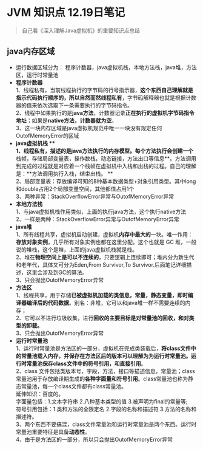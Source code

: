 #  JVM 知识点 12.19日笔记 
> 自己看《深入理解Java虚拟机》的重要知识点总结  

## java内存区域 
- 运行数据区域分为： 程序计数器，java虚拟机栈，本地方法栈，java堆，方法区，运行时常量池  
-  **程序计数器**  
1、线程私有，当前线程执行的字节码的行号指示器，**这个东西自己理解就是指示代码执行顺序的，所以自然而然线程私有**，字节码解释器也就是根据计数器的值来依次选取下一条需要执行的字节码指令。  
2、线程中如果执行的是**java方法**，计数器记录**正在执行的虚拟机字节码指令地址**；如果是**native方法，计数器就为空**。   
3、这一块内存区域是java虚拟机规范中唯一一块没有规定任何 OutofMemoryError的区域  
- **java虚拟机栈 **  
1、线程私有，描述的是java方法执行的内存模型。每个方法执行会创建一个**栈帧，存储局部变量表，操作数栈，动态链接，方法出口等信息**。方法调用到完成的过程就是对应着一个栈帧在虚拟机中入栈和出栈的过程。自己的理解是：**方法调用执行入栈，结束出栈。 **  
2、局部变量表：存放编译可知的8种基本数据类型+对象引用类型。其中long和double占用2个局部变量空间，其他都值占用1个  
3、两种异常：StackOverflowError异常与OutofMemoryError异常
- **本地方法栈**   
1、与java虚拟机栈作用类似，上面的执行java方法，这个执行native方法  
2、一样是两种：StackOverflowError异常与OutofMemoryError异常  
- **java堆**   
1、所有线程共享，虚拟机启动创建，虚拟机**内存中最大的**一块。唯一作用：**存放对象实例**，几乎所有对象实例也都在这里分配。这个也就是 GC 堆，一般说的堆栈，这个是堆，上面的java虚拟机栈就是栈。  
2、堆在**物理空间上是可以不连续的**，只要逻辑上连续即可；堆内分为新生代和老年代，具体又可分为Eden,From Survivor,To Survivor.后面笔记详细描述，这里会涉及到GC的算法。  
3、只会抛出OutofMemoryError异常 
- **方法区**  
1、线程共享，用于存储**已被虚拟机加载的类信息，常量，静态变量，即时编译器编译后的代码数据**。别名：非堆，它可以和java堆一样不需要连续的内存；  
2、它可以不进行垃圾收集，进行**回收的主要目标是对常量池的回收，和对类型的卸载。**  
3、只会抛出OutofMemoryError异常  
- **运行时常量池**  
1、运行时常量池是方法区的一部分，虚拟机在完成类装载后，**将class文件中的常量池载入内存，并保存在方法区后的版本可以理解为为运行时常量池。**运行时常量池保存**class文件中的符号引用，和直接引用**。  
2、class 文件包括类版本号，字段，方法，接口等描述信息，常量池；class常量池用于存放编译期生成的**各种字面量和符号引用**。class常量池也称为静态常量池，每一个class文件都有class常量池。  
延伸知识：百度的。  
	字面量包括：1.文本字符串 2.八种基本类型的值 3.被声明为final的常量等;  
	符号引用包括：1.类和方法的全限定名 2.字段的名称和描述符 3.方法的名称和描述符。  
3、两个东西不要搞混，class文件常量池和运行时常量池是两个东西。运行时常量池重要特征是具备**动态性**。  
4、由于是方法区的一部分，所以只会抛出OutofMemoryError异常 
